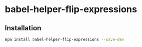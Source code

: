 # babel-helper-flip-expressions

## Installation

```sh
npm install babel-helper-flip-expressions --save-dev
```

